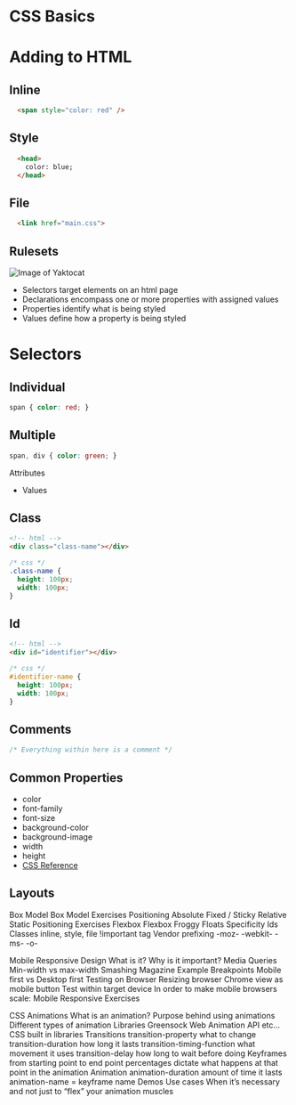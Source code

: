 # CSS Basics


# Adding to HTML

## Inline

```html
  <span style="color: red" />
```

## Style

```html
  <head>
    color: blue;
  </head>
```

## File

```html
  <link href="main.css">
```

## Rulesets

![Image of Yaktocat](https://en-support.files.wordpress.com/2011/09/css-selectors-lrg.png)

* Selectors target elements on an html page
* Declarations encompass one or more properties with assigned values
* Properties identify what is being styled
* Values define how a property is being styled


# Selectors

## Individual
```css
span { color: red; }
```

## Multiple

```css
span, div { color: green; }
```

Attributes
* Values

## Class

```html
<!-- html -->
<div class="class-name"></div>
```

```css
/* css */
.class-name {
  height: 100px;
  width: 100px;
}
```

## Id

```html
<!-- html -->
<div id="identifier"></div>
```

```css
/* css */
#identifier-name {
  height: 100px;
  width: 100px;
}
```

## Comments
```css
/* Everything within here is a comment */
```

## Common Properties
* color
* font-family
* font-size
* background-color
* background-image
* width
* height
* [CSS Reference](https://developer.mozilla.org/en-US/docs/Web/CSS/Reference)

## Layouts
Box Model
Box Model Exercises
Positioning
Absolute
Fixed / Sticky
Relative
Static
Positioning Exercises
Flexbox
Flexbox Froggy
Floats
Specificity
Ids
Classes
inline, style, file
!important tag
Vendor prefixing
-moz-
-webkit-
-ms-
-o-

Mobile Responsive Design
What is it?
Why is it important?
Media Queries
Min-width vs max-width
Smashing Magazine Example
Breakpoints
Mobile first vs Desktop first
Testing on Browser
Resizing browser
Chrome view as mobile button
Test within target device
In order to make mobile browsers scale:
<meta name="viewport" content="width=device-width, initial-scale=1">
Mobile Responsive Exercises

CSS Animations
What is an animation?
Purpose behind using animations
Different types of animation Libraries
Greensock
Web Animation API
etc...
CSS built in libraries
Transitions
transition-property
what to change
transition-duration
how long it lasts
transition-timing-function
what movement it uses
transition-delay
how long to wait before doing
Keyframes
from
starting point
to
end point
percentages
dictate what happens at that point in the animation
Animation
animation-duration
amount of time it lasts
animation-name = keyframe name
Demos
Use cases
When it’s necessary and not just to “flex” your animation muscles
